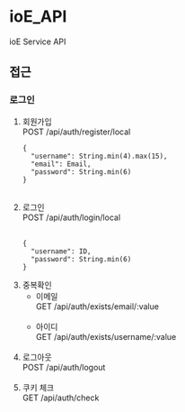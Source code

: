 # ioE_API
ioE Service API
<h2>접근</h2>
<h3>로그인</h3>
<ol>
  <li>회원가입<br>POST /api/auth/register/local<br>
    
    {
      "username": String.min(4).max(15),
      "email": Email,
      "password": String.min(6)
    }
    
  </li><br>
  <li>로그인<br>POST /api/auth/login/local</li><br>
  
    {
      "username": ID,
      "password": String.min(6)
    }
  
  <li>
    중복확인
    <ul>
      <li>이메일<br>GET /api/auth/exists/email/:value</li><br>
      <li>아이디<br>GET /api/auth/exists/username/:value</li>
    </ul>
  </li><br>
  <li>로그아웃<br>POST /api/auth/logout</li><br>
  <li>쿠키 체크<br>GET /api/auth/check</li>
</ol>
